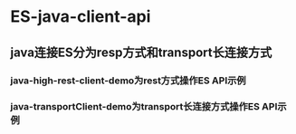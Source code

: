 # ES-java-client-api
## java连接ES分为resp方式和transport长连接方式
### java-high-rest-client-demo为rest方式操作ES API示例
### java-transportClient-demo为transport长连接方式操作ES API示例
